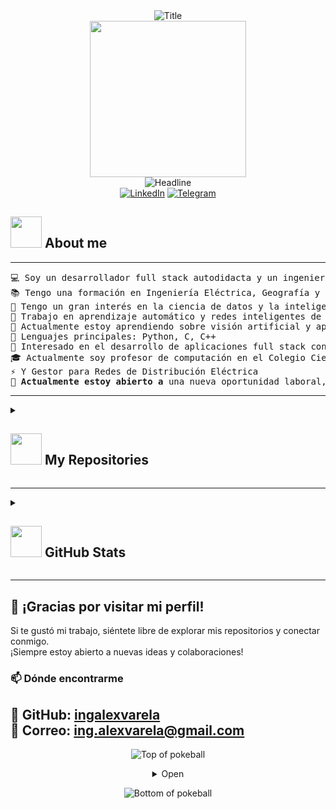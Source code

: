 <div>
    <div align="center">
    <img src="https://readme-typing-svg.herokuapp.com?font=Architects+Daughter&color=%2338C2FF&size=50&center=true&vCenter=true&height=60&width=600&lines=Bienvenido+a+mi+perfil!" alt="Title"></img>
    </div>
   <div align="center">
    <picture>
        <img src="https://github.com/7oSkaaa/7oSkaaa/blob/main/Images/Right_Side.gif?raw=true" width="250px">
    </picture>
</div>
    <div align=center>
        <img src="https://readme-typing-svg.herokuapp.com?color=%236FDA44&size=32&center=true&vCenter=true&width=600&height=50&lines=I'm Alex Varela+%F0%9F%91%8B;Electrical Engineer; Computer+Science+Engineer;Back-End+Engineer;Problem+Solver;Freelancer;Open-Source+Enthusiast" alt="Headline" />
    </div>
    <div align=center>
        <a href="https://www.linkedin.com/feed/?trk=guest_homepage-basic_nav-header-signin"><img src="https://img.shields.io/badge/Linkedin-0077b5?style=flat&logo=linkedin" alt="LinkedIn" /></a>
        <a href="https://github.com/ingalexvarela"><img src="https://img.shields.io/badge/Telegram-0088cc?style=flat&logo=telegram" alt="Telegram" /></a>
    </div>

## <picture><img src = "https://github.com/7oSkaaa/7oSkaaa/blob/main/Images/about_me.gif?raw=true" width = 50px></picture> About me

<hr>
<pre>
💻 Soy un desarrollador full stack autodidacta y un ingeniero con experiencia en back-end  
📚 Tengo una formación en Ingeniería Eléctrica, Geografía y Ciencias de la Computación  
📝 Tengo un gran interés en la ciencia de datos y la inteligencia artificial  
🔭 Trabajo en aprendizaje automático y redes inteligentes de distribución eléctrica  
🌱 Actualmente estoy aprendiendo sobre visión artificial y aprendizaje automático  
🌟 Lenguajes principales: Python, C, C++  
🚩 Interesado en el desarrollo de aplicaciones full stack con integración de aprendizaje automático  
🎓 Actualmente soy profesor de computación en el Colegio Científico de San Pedro  
⚡ Y Gestor para Redes de Distribución Eléctrica
🤔 <b>Actualmente estoy abierto a </b>una nueva oportunidad laboral, <a href="https://app.flowcv.com/resumes">ENLACE A MI CV</a>.
</pre>
<hr>
<details> 
  <summary>
    <h2>
      <picture> 
        <img src="https://github.com/7oSkaaa/7oSkaaa/blob/main/Images/IDEs.gif?raw=true" width="50px">
      </picture> My Repositories
    </h2>
  </summary>

  <!-- REPOS-START -->
  <!-- Aquí se insertarán automáticamente los repos -->
  <!-- REPOS-END -->
  
</details>
<hr>

<details>  
  <summary>
    <h2>
      <picture><img src="https://github.com/7oSkaaa/7oSkaaa/blob/main/Images/Statistics.gif?raw=true" width="50px"></picture> GitHub Stats
    </h2>
  </summary>
  
  <div>
    <samp>
      <h4 align="center">Lenguajes</h4>
      <br/>
      <p align="center">
        <a href="https://github.com/ingalexvarela/">
          <img src="https://github-readme-stats.vercel.app/api/top-langs/?username=ingalexvarela&langs_count=6&theme=gruvbox&layout=compact&hide_border=true" alt="Top Languages" />
        </a>
      </p>
      <p align="center">
        <a href="https://github.com/ingalexvarela/">
          <img width="45%" src="https://github-profile-summary-cards.vercel.app/api/cards/repos-per-language?username=ingalexvarela&theme=gruvbox&layout=compact&hide_border=true" />
          <img width="45%" src="https://github-profile-summary-cards.vercel.app/api/cards/most-commit-language?username=ingalexvarela&theme=gruvbox&layout=compact&hide_border=true" />
        </a>
      </p>
      <hr>
      <h4 align="center">Estadísticas</h4>
      <p align="center">
        <a href="https://github.com/ingalexvarela/">
          <img width="49.5%" src="https://github-readme-stats.vercel.app/api?username=ingalexvarela&show_icons=true&theme=gruvbox&hide_border=true" />
          <img width="49.5%" src="https://github-readme-streak-stats.herokuapp.com/?user=ingalexvarela&theme=gruvbox&hide_border=true" />
        </a>
      </p>
      <hr>
      <h4 align="center">Perfil de contribuciones</h4>
      <p align="center">
        <a href="https://github.com/ingalexvarela">
          <img src="https://github-profile-summary-cards.vercel.app/api/cards/profile-details?username=ingalexvarela&theme=gruvbox&hide_border=true" />
        </a>
      </p>
      <hr>
      <h4 align="center">Trophies y logros</h4>
      <p align="center">
        <a href="https://github.com/ingalexvarela">
          <img src="https://github-profile-trophy.vercel.app/?username=ingalexvarela&theme=gruvbox&margin-w=5&no-bg=true&no-frame=true" />
        </a>
      </p>
      <hr>
      <h4 align="center">Impacto del perfil</h4>
      <p align="center">
        <img src="https://komarev.com/ghpvc/?username=ingalexvarela&color=green&style=flat-square&label=Profile+Views" />
      </p>
      <hr>
      <h4 align="center">Gráfico de actividad más reciente</h4>
      <p align="center">
        <a href="https://github.com/ashutosh00710/github-readme-activity-graph">
          <img alt="Activity Graph" src="https://github-readme-activity-graph.vercel.app/graph?username=ingalexvarela&bg_color=000&color=fff&line=00E676&point=fff&hide_border=true" />
        </a>
      </p>
    </samp>
</details>


---

## 🚀 ¡Gracias por visitar mi perfil!  
Si te gustó mi trabajo, siéntete libre de explorar mis repositorios y conectar conmigo.  
¡Siempre estoy abierto a nuevas ideas y colaboraciones!  


### 📫 **Dónde encontrarme**  
🔗 **GitHub:** [ingalexvarela](https://github.com/ingalexvarela)    
📧 **Correo:** [ing.alexvarela@gmail.com](mailto:ing.alexvarela@gmail.com)  
---


<div align="center">


![Top of pokeball](https://user-images.githubusercontent.com/44261381/209363264-ac854d3c-2cc2-44c4-928e-8a08d1013f46.png)

<details>
<summary>Open</summary>
✨ “El código es como el humor. Cuando tienes que explicarlo, es malo.” – Cory House 🚀

Last Edited on: 01/01/2025
</details>

![Bottom of pokeball](https://user-images.githubusercontent.com/44261381/209363271-905d2a5e-8a18-44c0-a450-45dddd4d5036.png)

</div>





